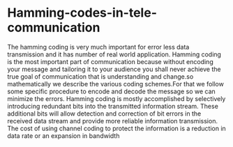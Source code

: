 # Hamming-codes-in-tele-communication
 The hamming coding is  very much important for error less data transmission and it has number of real world application. Hamming coding is the most important part of communication because without encoding your message and tailoring it to your audience you shall never achieve the true goal of communication that is understanding and change.so mathematically we describe the various coding schemes.For that we follow some specific procedure to encode and decode the message so we can minimize the errors. Hamming coding is mostly accomplished by selectively introducing redundant bits into the transmitted information stream. These additional bits will allow detection and correction of bit errors in the received data stream and provide more reliable information transmission. The cost of using channel coding to protect the information is a reduction in data rate or an expansion in bandwidth
